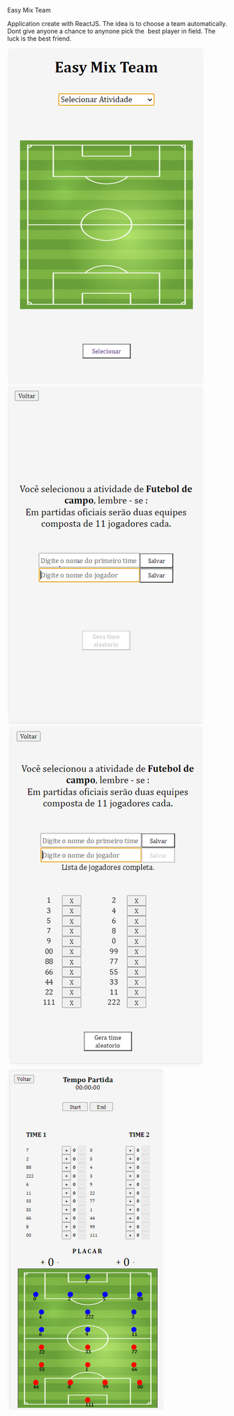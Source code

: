 Easy Mix Team

Application create with ReactJS. The idea is to choose a team automatically. Dont give anyone a chance to anynone pick the  best player in field. The luck is the best friend.

![Alt text](https://github.com/wallaceSansanoski/random-match/blob/main/easy%20mix%20team%201.PNG)
![Alt text](https://github.com/wallaceSansanoski/random-match/blob/main/easy%20mix%20team%202.PNG)
![Alt text](https://github.com/wallaceSansanoski/random-match/blob/main/easy%20mix%20team%203.PNG)
![Alt text](https://github.com/wallaceSansanoski/random-match/blob/main/easy%20mi%20tea%204.PNG)
